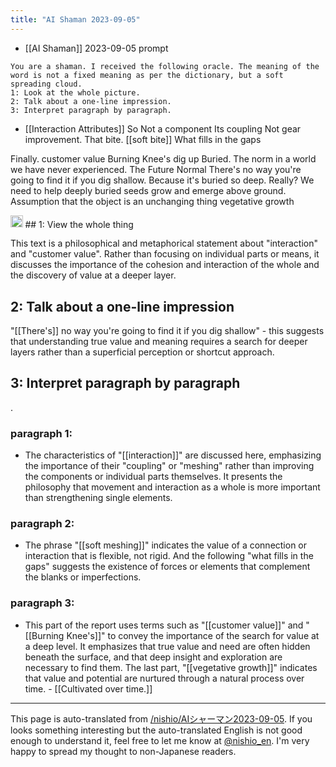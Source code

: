 ```yaml
---
title: "AI Shaman 2023-09-05"
---
```


- [[AI Shaman]] 2023-09-05
prompt

```
You are a shaman. I received the following oracle. The meaning of the word is not a fixed meaning as per the dictionary, but a soft spreading cloud.
1: Look at the whole picture.
2: Talk about a one-line impression.
3: Interpret paragraph by paragraph.
```


- [[Interaction Attributes]] So
Not a component
Its coupling
Not gear improvement.
That bite.
[[soft bite]]
What fills in the gaps

Finally.
customer value
Burning Knee's
dig up
Buried.
The norm in a world we have never experienced.
The Future Normal
There's no way you're going to find it if you dig shallow.
Because it's buried so deep.
Really?
We need to help deeply buried seeds grow and emerge above ground.
Assumption that the object is an unchanging thing
vegetative growth

<img src='https://scrapbox.io/api/pages/nishio-en/gpt/icon' alt='gpt.icon' height="19.5"/>
## 1: View the whole thing

This text is a philosophical and metaphorical statement about "interaction" and "customer value". Rather than focusing on individual parts or means, it discusses the importance of the cohesion and interaction of the whole and the discovery of value at a deeper layer.

## 2: Talk about a one-line impression

"[[There's]] no way you're going to find it if you dig shallow" - this suggests that understanding true value and meaning requires a search for deeper layers rather than a superficial perception or shortcut approach.

## 3: Interpret paragraph by paragraph
.

### paragraph 1:
- The characteristics of "[[interaction]]" are discussed here, emphasizing the importance of their "coupling" or "meshing" rather than improving the components or individual parts themselves. It presents the philosophy that movement and interaction as a whole is more important than strengthening single elements.

### paragraph 2:
- The phrase "[[soft meshing]]" indicates the value of a connection or interaction that is flexible, not rigid. And the following "what fills in the gaps" suggests the existence of forces or elements that complement the blanks or imperfections.

### paragraph 3:
- This part of the report uses terms such as "[[customer value]]" and "[[Burning Knee's]]" to convey the importance of the search for value at a deep level. It emphasizes that true value and need are often hidden beneath the surface, and that deep insight and exploration are necessary to find them. The last part, "[[vegetative growth]]" indicates that value and potential are nurtured through a natural process over time.
        - [[Cultivated over time.]]

---
This page is auto-translated from [/nishio/AIシャーマン2023-09-05](https://scrapbox.io/nishio/AIシャーマン2023-09-05). If you looks something interesting but the auto-translated English is not good enough to understand it, feel free to let me know at [@nishio_en](https://twitter.com/nishio_en). I'm very happy to spread my thought to non-Japanese readers.